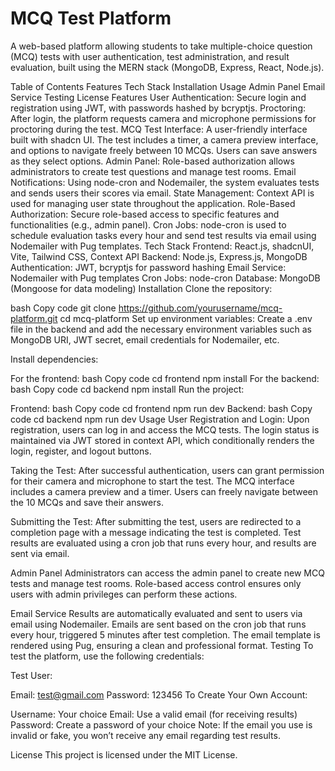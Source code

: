 # MCQ Test Platform

A web-based platform allowing students to take multiple-choice question (MCQ) tests with user authentication, test administration, and result evaluation, built using the MERN stack (MongoDB, Express, React, Node.js).

Table of Contents
Features
Tech Stack
Installation
Usage
Admin Panel
Email Service
Testing
License
Features
User Authentication: Secure login and registration using JWT, with passwords hashed by bcryptjs.
Proctoring: After login, the platform requests camera and microphone permissions for proctoring during the test.
MCQ Test Interface: A user-friendly interface built with shadcn UI. The test includes a timer, a camera preview interface, and options to navigate freely between 10 MCQs. Users can save answers as they select options.
Admin Panel: Role-based authorization allows administrators to create test questions and manage test rooms.
Email Notifications: Using node-cron and Nodemailer, the system evaluates tests and sends users their scores via email.
State Management: Context API is used for managing user state throughout the application.
Role-Based Authorization: Secure role-based access to specific features and functionalities (e.g., admin panel).
Cron Jobs: node-cron is used to schedule evaluation tasks every hour and send test results via email using Nodemailer with Pug templates.
Tech Stack
Frontend: React.js, shadcnUI, Vite, Tailwind CSS, Context API
Backend: Node.js, Express.js, MongoDB
Authentication: JWT, bcryptjs for password hashing
Email Service: Nodemailer with Pug templates
Cron Jobs: node-cron
Database: MongoDB (Mongoose for data modeling)
Installation
Clone the repository:

bash
Copy code
git clone https://github.com/yourusername/mcq-platform.git
cd mcq-platform
Set up environment variables: Create a .env file in the backend and add the necessary environment variables such as MongoDB URI, JWT secret, email credentials for Nodemailer, etc.

Install dependencies:

For the frontend:
bash
Copy code
cd frontend
npm install
For the backend:
bash
Copy code
cd backend
npm install
Run the project:

Frontend:
bash
Copy code
cd frontend
npm run dev
Backend:
bash
Copy code
cd backend
npm run dev
Usage
User Registration and Login: Upon registration, users can log in and access the MCQ tests. The login status is maintained via JWT stored in context API, which conditionally renders the login, register, and logout buttons.

Taking the Test: After successful authentication, users can grant permission for their camera and microphone to start the test. The MCQ interface includes a camera preview and a timer. Users can freely navigate between the 10 MCQs and save their answers.

Submitting the Test: After submitting the test, users are redirected to a completion page with a message indicating the test is completed. Test results are evaluated using a cron job that runs every hour, and results are sent via email.

Admin Panel
Administrators can access the admin panel to create new MCQ tests and manage test rooms. Role-based access control ensures only users with admin privileges can perform these actions.

Email Service
Results are automatically evaluated and sent to users via email using Nodemailer.
Emails are sent based on the cron job that runs every hour, triggered 5 minutes after test completion.
The email template is rendered using Pug, ensuring a clean and professional format.
Testing
To test the platform, use the following credentials:

Test User:

Email: test@gmail.com
Password: 123456
To Create Your Own Account:

Username: Your choice
Email: Use a valid email (for receiving results)
Password: Create a password of your choice
Note: If the email you use is invalid or fake, you won’t receive any email regarding test results.

License
This project is licensed under the MIT License.
